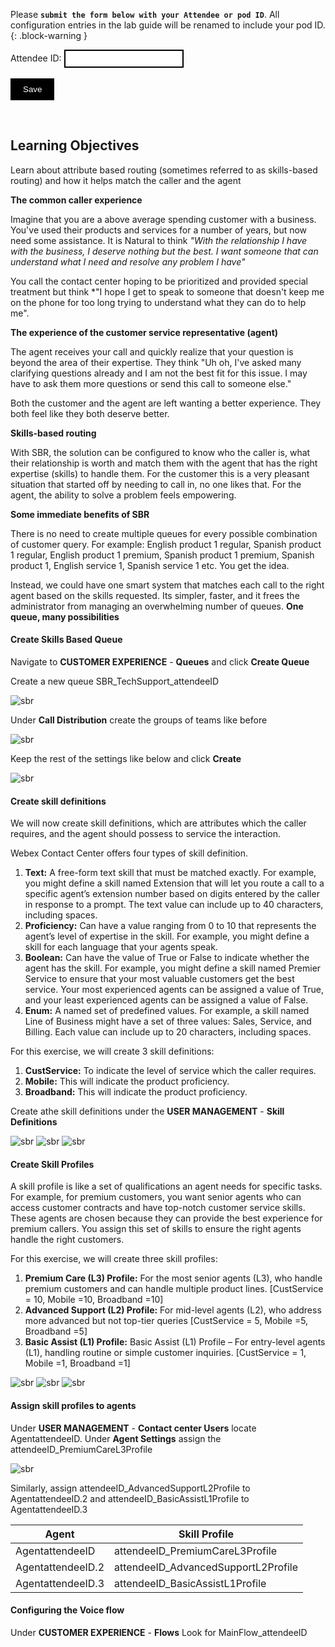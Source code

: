 <script>
 function update () {
    const form = document.forms['attendee-form'];
    if (form) {
      form.addEventListener('submit', function (event) {
        event.preventDefault();
        const inputs = Array.from(form.querySelectorAll('input'));
        const values = inputs.reduce((acc, input) => {
          acc[input.id + '_out'] = input.value;
          return acc;
        }, {});

        Object.entries(values).forEach(([id, value]) => {
          const elements = document.getElementsByClassName(id);
          Array.from(elements).forEach(element => {

            console.log(element.innerHTML);
            if(Number(element.innerHTML) > 99 ){
               console.log(`Got a 99+ attendee: ${element.innerHTML}`);
               element.innerHTML = value;
             }
            else{
               console.log(`Got a sub 99 attendee: ${element.innerHTML}`);
               if(element.innerHTML.includes('gmail.com'))
               {
                element.innerHTML = `0${value}`;
                }
               else{
                element.innerHTML = value;
               }
                }
          });
        });
        const attendeeIDInput = form.elements['attendeeID'];
       if (attendeeIDInput && attendeeIDInput.value !== 'Your_Attendee_ID') {
          localStorage.setItem('attendeeID', attendeeIDInput.value);
        }
      });
    }
  };
</script>
<style>
  /* Style for the button */
  button {
    background-color: black; /* Set the background color to black */
    color: white; /* Set the text color to white */
    border: none; /* Remove the border */
    padding: 10px 20px; /* Add some padding for better appearance */
    cursor: pointer; /* Show a pointer cursor on hover */
  }

   /* Style for the input element */
  input[type="text"] {
    border: 2px solid black; /* Set the border thickness to 2px */
    padding: 5px; /* Add some padding for better appearance */

</style>

Please **`submit the form below with your Attendee or pod ID`**. All configuration entries in the lab guide will be renamed to include your pod ID.
 {: .block-warning }

<script>
document.forms["attendee-form"][1].value = localStorage.getItem("attendeeID") || "Your Attendee ID" 
</script>
<form id="attendee-form">
  <label for="attendee">Attendee ID:</label>
  <input type="text" id="attendee" name="attendee" onChange="update()"><br>
<br>
  <button onclick="update()">Save</button>
</form>

<br/>


## Learning Objectives

Learn about attribute based routing (sometimes referred to as skills-based routing) and how it helps match the caller and the agent

**The common caller experience**

Imagine that you are a above average spending customer with a business. You've used their products and services for a number of years, but now need some assistance. It is Natural to think *"With the relationship I have with the business, I deserve nothing but the best. I want someone that can understand what I need and resolve any problem I have"*

You call the contact center hoping to be prioritized and provided special treatment but think *"I hope I get to speak to someone that doesn't keep me on the phone for too long trying to understand what they can do to help me".

**The experience of the customer service representative (agent)**

The agent receives your call and quickly realize that your question is beyond the area of their expertise. They think "Uh oh, I've asked many clarifying questions already and I am not the best fit for this issue. I may have to ask them more questions or send this call to someone else."

Both the customer and the agent are left wanting a better experience. They both feel like they both deserve better.

**Skills-based routing**

With SBR, the solution can be configured to know who the caller is, what their relationship is worth and match them with the agent that has the right expertise (skills) to handle them. For the customer this is a very pleasant situation that started off by needing to call in, no one likes that. For the agent, the ability to solve a problem feels empowering.

**Some immediate benefits of SBR**

There is no need to create multiple queues for every possible combination of customer query. For example: English product 1 regular, Spanish product 1 regular, English product 1 premium, Spanish product 1 premium, Spanish product 1, English service 1, Spanish service 1 etc. You get the idea.

Instead, we could have one smart system that matches each call to the right agent based on the skills requested. Its simpler, faster, and it frees the administrator from managing an overwhelming number of queues. **One queue, many possibilities**

#### Create Skills Based Queue

Navigate to **CUSTOMER EXPERIENCE** - **Queues** and click **Create Queue**

Create a new queue SBR_TechSupport_<w class = "attendee_out">attendeeID</w>

![sbr](../assets/sbr/sbr_1.png)

Under **Call Distribution** create the groups of teams like before

![sbr](../assets/sbr/sbr_2.png)

Keep the rest of the settings like below and click **Create**

![sbr](../assets/sbr/sbr_3.png)

#### Create skill definitions

We will now create skill definitions, which are attributes which the caller requires, and the agent should possess to service the interaction. 

Webex Contact Center offers four types of skill definition.

1.	**Text:** A free-form text skill that must be matched exactly. For example, you might define a skill named Extension that will let you route a call to a specific agent’s extension number based on digits entered by the caller in response to a prompt. The text value can include up to 40 characters, including spaces.
2.	**Proficiency:** Can have a value ranging from 0 to 10 that represents the agent’s level of expertise in the skill. For example, you might define a skill for each language that your agents speak.
3.	**Boolean:** Can have the value of True or False to indicate whether the agent has the skill. For example, you might define a skill named Premier Service to ensure that your most valuable customers get the best service. Your most experienced agents can be assigned a value of True, and your least experienced agents can be assigned a value of False.
4.	**Enum:** A named set of predefined values. For example, a skill named Line of Business might have a set of three values: Sales, Service, and Billing. Each value can include up to 20 characters, including spaces.

For this exercise, we will create 3 skill definitions:

1.	**CustService:** To indicate the level of service which the caller requires. 
2.	**Mobile:** This will indicate the product proficiency.
3.	**Broadband:** This will indicate the product proficiency. 

Create athe skill definitions under the **USER MANAGEMENT** - **Skill Definitions**

![sbr](../assets/sbr/sbr_4.png)
![sbr](../assets/sbr/sbr_5.png)
![sbr](../assets/sbr/sbr_6.png)

#### Create Skill Profiles

A skill profile is like a set of qualifications an agent needs for specific tasks. For example, for premium customers, you want senior agents who can access customer contracts and have top-notch customer service skills. These agents are chosen because they can provide the best experience for premium callers. You assign this set of skills to ensure the right agents handle the right customers.

For this exercise, we will create three skill profiles:

1.	**Premium Care (L3) Profile:** For the most senior agents (L3), who handle premium customers and can handle multiple product lines. [CustService = 10, Mobile =10, Broadband =10]
2.	**Advanced Support (L2) Profile:** For mid-level agents (L2), who address more advanced but not top-tier queries [CustService = 5, Mobile =5, Broadband =5]
3.	**Basic Assist (L1) Profile:** Basic Assist (L1) Profile – For entry-level agents (L1), handling routine or simple customer inquiries. [CustService = 1, Mobile =1, Broadband =1]


![sbr](../assets/sbr/sbr_7.png)
![sbr](../assets/sbr/sbr_8.png)
![sbr](../assets/sbr/sbr_9.png)

#### Assign skill profiles to agents

Under **USER MANAGEMENT** - **Contact center Users** locate Agent<w class = "attendee_out">attendeeID</w>. Under **Agent Settings** assign the <w class = "attendee_out">attendeeID</w>_PremiumCareL3Profile 

![sbr](../assets/sbr/sbr_10.png)

Similarly, assign <w class = "attendee_out">attendeeID</w>_AdvancedSupportL2Profile to Agent<w class = "attendee_out">attendeeID</w>.2 and <w class = "attendee_out">attendeeID</w>_BasicAssistL1Profile to Agent<w class = "attendee_out">attendeeID</w>.3

| Agent | Skill Profile |
|-------|---------------|
|Agent<w class = "attendee_out">attendeeID</w>|<w class = "attendee_out">attendeeID</w>_PremiumCareL3Profile|
|Agent<w class = "attendee_out">attendeeID</w>.2  |<w class = "attendee_out">attendeeID</w>_AdvancedSupportL2Profile|
|Agent<w class = "attendee_out">attendeeID</w>.3 | <w class = "attendee_out">attendeeID</w>_BasicAssistL1Profile|

#### Configuring the Voice flow

Under **CUSTOMER EXPERIENCE** - **Flows** Look for MainFlow_<w class = "attendee_out">attendeeID</w>
